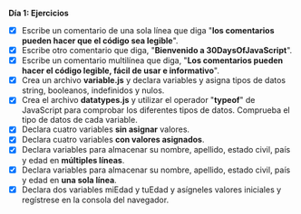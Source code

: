 **Día 1: Ejercicios**

- [x] Escribe un comentario de una sola línea que diga "**los comentarios pueden hacer que el código sea legible**".
- [x] Escribe otro comentario que diga, "**Bienvenido a 30DaysOfJavaScript**".
- [x] Escribe un comentario multilínea que diga, "**Los comentarios pueden hacer el código legible, fácil de usar e informativo**".
- [x] Crea un archivo **variable.js** y declara variables y asigna tipos de datos string, booleanos, indefinidos y nulos.
- [x] Crea el archivo **datatypes.js** y utilizar el operador "**typeof**" de JavaScript para comprobar los diferentes tipos de datos. Comprueba el tipo de datos de cada variable.
- [x] Declara cuatro variables **sin asignar** valores.
- [x] Declara cuatro variables **con valores asignados**.
- [x] Declara variables para almacenar su nombre, apellido, estado civil, país y edad en **múltiples líneas**.
- [x] Declara variables para almacenar su nombre, apellido, estado civil, país y edad en **una sola línea**.
- [x] Declara dos variables miEdad y tuEdad y asígneles valores iniciales y regístrese en la consola del navegador.
